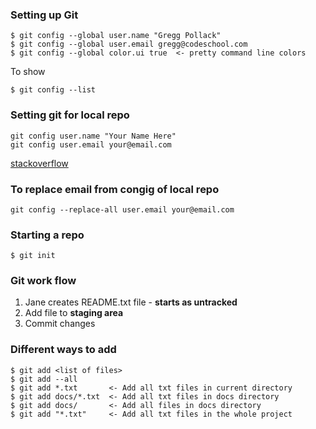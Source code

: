 ### Setting up Git
```
$ git config --global user.name "Gregg Pollack"
$ git config --global user.email gregg@codeschool.com
$ git config --global color.ui true  <- pretty command line colors
```
To show
```
$ git config --list
```

### Setting git for local repo
```
git config user.name "Your Name Here"
git config user.email your@email.com
```
[stackoverflow](http://stackoverflow.com/a/4220493/7848330)

### To replace email from congig of local repo

```
git config --replace-all user.email your@email.com
```

### Starting a repo
```
$ git init
```
### Git work flow
1. Jane creates README.txt file - **starts as untracked**
2. Add file to **staging area**
3. Commit changes

### Different ways to add
```
$ git add <list of files>
$ git add --all
$ git add *.txt       <- Add all txt files in current directory
$ git add docs/*.txt  <- Add all txt files in docs directory
$ git add docs/       <- Add all files in docs directory
$ git add "*.txt"     <- Add all txt files in the whole project 
```
